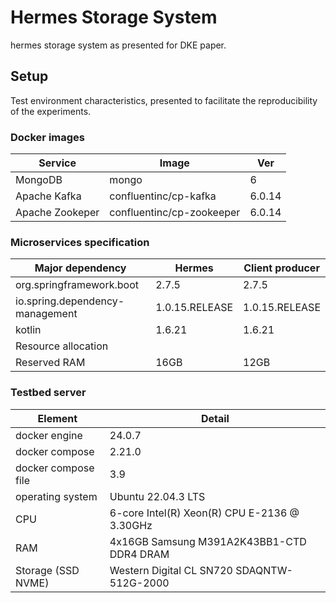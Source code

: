 # Hermes Storage System
hermes storage system as presented for DKE paper.


## Setup
Test environment characteristics, presented to facilitate the reproducibility of the experiments.
### Docker images
| Service         | Image                     | Ver    |
|-----------------|---------------------------|--------|
| MongoDB         | mongo                     | 6      |
| Apache Kafka    | confluentinc/cp-kafka     | 6.0.14 |
| Apache Zookeper | confluentinc/cp-zookeeper | 6.0.14 |

### Microservices specification
| Major dependency                | Hermes         | Client producer |
|---------------------------------|----------------|-----------------|
| org.springframework.boot        | 2.7.5          | 2.7.5           |
| io.spring.dependency-management | 1.0.15.RELEASE | 1.0.15.RELEASE  |
| kotlin                          | 1.6.21         | 1.6.21          |
| Resource allocation             |                |                 |
| Reserved RAM                    | 16GB           | 12GB            |

### Testbed server
| Element             | Detail                                       |
|---------------------|----------------------------------------------|
| docker engine       | 24.0.7                                       |
| docker compose      | 2.21.0                                       |
| docker compose file | 3.9                                          |
| operating system    | Ubuntu 22.04.3 LTS                           |
| CPU                 | 6-core Intel(R) Xeon(R) CPU E-2136 @ 3.30GHz |
| RAM                 | 4x16GB Samsung M391A2K43BB1-CTD DDR4 DRAM    |
| Storage (SSD NVME)  |  Western Digital CL SN720 SDAQNTW-512G-2000  |

